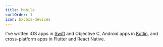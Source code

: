 ```yaml
---
title: Mobile
sortOrder: 1
icon: bx:bxs-devices
---
```


I've written iOS apps in [Swift](/work/triadic-color-generator) and Objective C, Android apps in [Kotlin](/work/endless-picross), and cross-platform apps in Flutter and React Native.